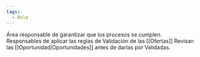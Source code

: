 ```yaml
---
tags:
  - Role
---
```

Área responsable de garantizar que los procesos se cumplen. 
Responsables de aplicar las reglas de Validación de las [[Ofertas]]
Revisan las [[Oportunidad|Oportunidades]] antes de darlas por Validadas.

